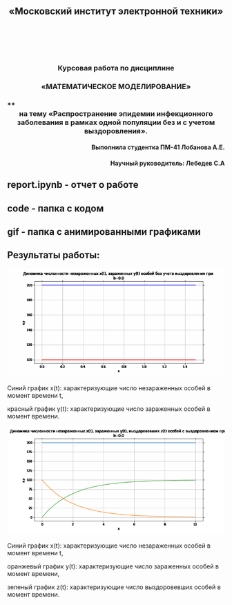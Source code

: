 ## <center>«Московский институт электронной техники»</center>
<br/><br/>
<br/><br/>
### **<center>Курсовая работа по дисциплине</center>**

### **<center>«МАТЕМАТИЧЕСКОЕ МОДЕЛИРОВАНИЕ»</center>**

### **<center>на тему «Распространение эпидемии инфекционного заболевания в рамках одной популяции без и с учетом выздоровления».
  
#### <div style="text-align: right"> Выполнила студентка  ПМ-41 Лобанова А.Е.</div>
#### <div style="text-align: right"> Научный руководитель: Лебедев С.А</div>

## report.ipynb - отчет о работе
  
## code - папка с кодом

## gif - папка с анимированными графиками
  
## Результаты работы:
  
![Alt Text](https://github.com/Moonzyy/bailey_model/blob/master/gif/not_recovery.gif)

Синий график x(t): характеризующие число незараженных особей в момент времени t, 
  
красный график y(t): характеризующие число зараженных особей в момент времени.

![Alt Text](https://github.com/Moonzyy/bailey_model/blob/master/gif/recovery.gif)

Синий график x(t): характеризующие число незараженных особей в момент времени t, 
  
оранжевый график y(t): характеризующие число зараженных особей в момент времени,
  
зеленый график z(t): характеризующие число выздоровевших особей в момент времени.
